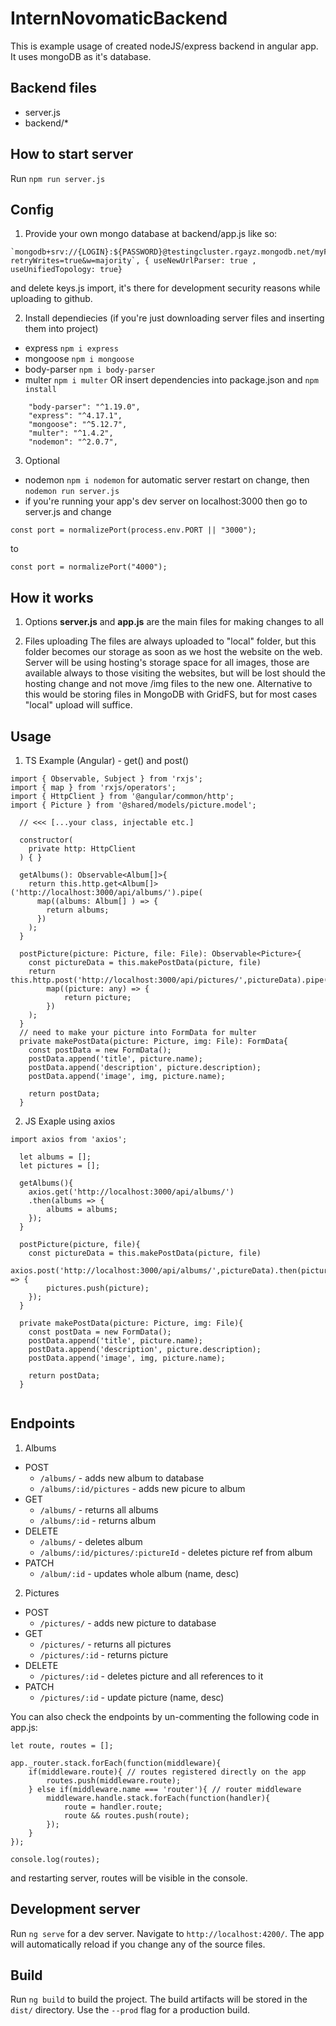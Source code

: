 # InternNovomaticBackend

This is example usage of created nodeJS/express backend in angular app. It uses mongoDB as it's database.

## Backend files
- server.js
- backend/*

## How to start server
Run `npm run server.js`

## Config
1. Provide your own mongo database at backend/app.js like so:
```
`mongodb+srv://{LOGIN}:${PASSWORD}@testingcluster.rgayz.mongodb.net/myFirstDatabase?retryWrites=true&w=majority`, { useNewUrlParser: true , useUnifiedTopology: true}
```
and delete keys.js import, it's there for development security reasons while uploading to github.

2. Install dependiecies (if you're just downloading server files and inserting them into project)
- express `npm i express`
- mongoose `npm i mongoose`
- body-parser `npm i body-parser`
- multer `npm i multer`
OR insert dependencies into package.json and `npm install`
```
    "body-parser": "^1.19.0",
    "express": "^4.17.1",
    "mongoose": "^5.12.7",
    "multer": "^1.4.2",
    "nodemon": "^2.0.7",
```

3. Optional
- nodemon `npm i nodemon` for automatic server restart on change, then `nodemon run server.js`
- if you're running your app's dev server on localhost:3000 then go to server.js and change
```
const port = normalizePort(process.env.PORT || "3000");
```
to
```
const port = normalizePort("4000");
```


## How it works
1. Options
<b>server.js</b> and <b>app.js</b> are the main files for making changes to all

2. Files uploading
The files are always uploaded to "local" folder, but this folder becomes our storage as soon as we host the website on the web. Server will be using hosting's storage space for all images, those are available always to those visiting the websites, but will be lost should the hosting change and not move /img files to the new one. Alternative to this would be storing files in MongoDB with GridFS, but for most cases "local" upload will suffice.

## Usage
1. TS Example (Angular) - get() and post()
```
import { Observable, Subject } from 'rxjs';
import { map } from 'rxjs/operators';
import { HttpClient } from '@angular/common/http';
import { Picture } from '@shared/models/picture.model';

  // <<< [...your class, injectable etc.]

  constructor(
    private http: HttpClient
  ) { }

  getAlbums(): Observable<Album[]>{
    return this.http.get<Album[]>('http://localhost:3000/api/albums/').pipe(
      map((albums: Album[] ) => {
        return albums;
      })
    );
  }

  postPicture(picture: Picture, file: File): Observable<Picture>{
    const pictureData = this.makePostData(picture, file)
    return this.http.post('http://localhost:3000/api/pictures/',pictureData).pipe(
        map((picture: any) => {
            return picture;
        })
    );
  }
  // need to make your picture into FormData for multer
  private makePostData(picture: Picture, img: File): FormData{
    const postData = new FormData();
    postData.append('title', picture.name);
    postData.append('description', picture.description);
    postData.append('image', img, picture.name);

    return postData;
  }
```

2. JS Exaple using axios
```
import axios from 'axios';

  let albums = [];
  let pictures = [];

  getAlbums(){
    axios.get('http://localhost:3000/api/albums/')
    .then(albums => {
        albums = albums;
    }); 
  }

  postPicture(picture, file){
    const pictureData = this.makePostData(picture, file)
    axios.post('http://localhost:3000/api/albums/',pictureData).then(picture => {
        pictures.push(picture);
    });
  }

  private makePostData(picture: Picture, img: File){
    const postData = new FormData();
    postData.append('title', picture.name);
    postData.append('description', picture.description);
    postData.append('image', img, picture.name);

    return postData;
  }


```

## Endpoints
1. Albums
- POST
  - `/albums/` - adds new album to database
  - `/albums/:id/pictures` - adds new picure to album
- GET
  - `/albums/` - returns all albums
  - `/albums/:id` - returns album
- DELETE
  - `/albums/` - deletes album
  - `/albums/:id/pictures/:pictureId` - deletes picture ref from album
- PATCH
  - `/album/:id` - updates whole album (name, desc)

2. Pictures
- POST
  - `/pictures/` - adds new picture to database
- GET
  - `/pictures/` - returns all pictures
  - `/pictures/:id` - returns picture
- DELETE
  - `/pictures/:id` - deletes picture and all references to it
- PATCH
  - `/pictures/:id` - update picture (name, desc)

You can also check the endpoints by un-commenting the following code in app.js:
```
let route, routes = [];

app._router.stack.forEach(function(middleware){
    if(middleware.route){ // routes registered directly on the app
        routes.push(middleware.route);
    } else if(middleware.name === 'router'){ // router middleware 
        middleware.handle.stack.forEach(function(handler){
            route = handler.route;
            route && routes.push(route);
        });
    }
});

console.log(routes);
```
and restarting server, routes will be visible in the console.


## Development server

Run `ng serve` for a dev server. Navigate to `http://localhost:4200/`. The app will automatically reload if you change any of the source files.

## Build

Run `ng build` to build the project. The build artifacts will be stored in the `dist/` directory. Use the `--prod` flag for a production build.


